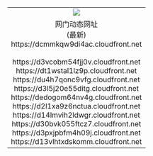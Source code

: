 ﻿<table>
  <tr></tr>
  <tr><td colspan=2 align=center><img src="https://dcmmkqw9di4ac.cloudfront.net/Up/oGate.jpg" /></td></tr>
  <tr><td colspan=2 align=center>网门动态网址<br/>(最新)
<br>https://dcmmkqw9di4ac.cloudfront.net
<br/>
<br>https://d3vcobm54fjj0v.cloudfront.net
<br>https://dt1wstal1lz9p.cloudfront.net
<br>https://du4h7qonc9vfg.cloudfront.net
<br>https://d3l5j20e55ditg.cloudfront.net
<br>https://dedogom64nv4g.cloudfront.net
<br>https://d2l1xa9z6nctua.cloudfront.net
<br>https://d14lmvih2ldwgr.cloudfront.net
<br>https://d30bvk055ftcz7.cloudfront.net
<br>https://d3pxjpbfm4h09j.cloudfront.net
<br>https://d13vlhtxdskomm.cloudfront.net
    </td>
  </tr>
</table>
